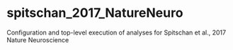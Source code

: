 # spitschan_2017_NatureNeuro
Configuration and top-level execution of analyses for Spitschan et al., 2017 Nature Neuroscience
